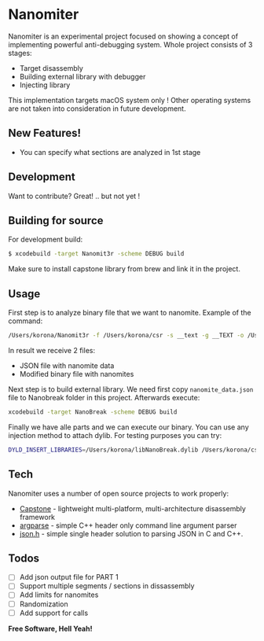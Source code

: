 # Nanomiter

Nanomiter is an experimental project focused on showing a concept of implementing powerful anti-debugging system. Whole project consists of 3 stages:

  - Target disassembly
  - Building external library with debugger
  - Injecting library

This implementation targets macOS system only ! Other operating systems are not taken into consideration in future development.

## New Features!

  - You can specify what sections are analyzed in 1st stage

## Development

Want to contribute? Great! .. but not yet !

## Building for source

For development build:
```sh
$ xcodebuild -target Nanomit3r -scheme DEBUG build
```
Make sure to install capstone library from brew and link it in the project.

## Usage

First step is to analyze binary file that we want to nanomite. Example of the command:

```bash
/Users/korona/Nanomit3r -f /Users/korona/csr -s __text -g __TEXT -o /Users/korona/nanomite_data.json --output2 /Users/korona/csr_mod
```

In result we receive 2 files:
* JSON file with nanomite data
* Modified binary file with nanomites

Next step is to build external library. We need first copy `nanomite_data.json` file to Nanobreak folder in this project. Afterwards execute:

```bash
xcodebuild -target NanoBreak -scheme DEBUG build
```

Finally we have alle parts and we can execute our binary. You can use any injection method to attach dylib. For testing purposes you can try:

```bash
DYLD_INSERT_LIBRARIES=/Users/korona/libNanoBreak.dylib /Users/korona/csr_mod
```

## Tech

Nanomiter uses a number of open source projects to work properly:

* [Capstone] - lightweight multi-platform, multi-architecture disassembly framework
* [argparse] - simple C++ header only command line argument parser
* [json.h] - simple single header solution to parsing JSON in C and C++.

## Todos

- [ ] Add json output file for PART 1
- [ ] Support multiple segments / sections in dissassembly
- [ ] Add limits for nanomites
- [ ] Randomization
- [ ] Add support for calls

**Free Software, Hell Yeah!**

[//]: # (You should not be here)

   [Capstone]: <https://www.capstone-engine.org/>
   [argparse]: <https://github.com/jamolnng/argparse>
   [json.h]: <https://github.com/sheredom/json.h>
